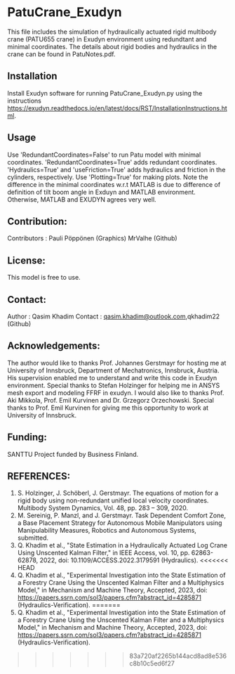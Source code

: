 # PatuCrane_Exudyn
This file includes the simulation of hydraulically actuated rigid multibody crane (PATU655 crane) in Exudyn environment 
using redundtant and minimal coordinates. The details about rigid bodies and hydraulics in the crane can be found in PatuNotes.pdf.  

## Installation
Install Exudyn software for running PatuCrane_Exudyn.py using the instructions https://exudyn.readthedocs.io/en/latest/docs/RST/InstallationInstructions.html.

## Usage
Use 'RedundantCoordinates=False' to run Patu model with minimal coordinates. 'RedundantCoordinates=True' adds redundant coordinates. 'Hydraulics=True' and 'useFriction=True'
adds hydraulics and friction in the cylinders, respectively. Use 'Plotting=True' for making plots. Note the difference in the minimal coordinates w.r.t MATLAB is due to difference of definition of tilt boom angle in Exduyn and MATLAB environment. Otherwise, MATLAB and EXUDYN agrees very well.

## Contribution:
Contributors      : Pauli Pöppönen (Graphics) MrValhe (Github) 

## License:
This model is free to use.

## Contact:
Author            : Qasim Khadim
Contact           : qasim.khadim@outlook.com,qkhadim22 (Github)

## Acknowledgements:

The author would like to thanks Prof. Johannes Gerstmayr for hosting me at University of Innsbruck, Department of Mechatronics, Innsbruck, Austria. His supervision enabled me to understand and write this code in Exudyn environment. Special thanks to Stefan Holzinger for helping me in ANSYS mesh export and modeling FFRF in exudyn.  I would also like to thanks Prof. Aki Mikkola, Prof. Emil Kurvinen and Dr. Grzegorz Orzechowski. Special thanks to Prof. Emil Kurvinen for giving me this opportunity to work at University of Innsbruck.

## Funding:
SANTTU Project funded by Business Finland. 

## REFERENCES:
1. S. Holzinger, J. Schöberl, J. Gerstmayr. The equations of motion for a rigid body using non-redundant unified local velocity coordinates. Multibody System Dynamics, Vol. 48, pp. 283 – 309, 2020. 
2. M. Sereinig, P. Manzl, and J. Gerstmayr. Task Dependent Comfort Zone, a Base Placement Strategy for Autonomous Mobile Manipulators using Manipulability Measures, Robotics and Autonomous Systems, submitted.
3. Q. Khadim et al., "State Estimation in a Hydraulically Actuated Log Crane Using Unscented Kalman Filter," in IEEE Access, vol. 10, pp. 62863-62878, 2022, doi: 10.1109/ACCESS.2022.3179591 (Hydraulics).
<<<<<<< HEAD
4. Q. Khadim et al., "Experimental Investigation into the State Estimation of a Forestry Crane Using the Unscented Kalman Filter and a Multiphysics Model," in Mechanism and Machine Theory, Accepted, 2023, doi: https://papers.ssrn.com/sol3/papers.cfm?abstract_id=4285871 (Hydraulics-Verification).
=======
4. Q. Khadim et al., "Experimental Investigation into the State Estimation of a Forestry Crane Using the Unscented Kalman Filter and a Multiphysics Model," in Mechanism and Machine Theory, Accepted, 2023, doi: https://papers.ssrn.com/sol3/papers.cfm?abstract_id=4285871 (Hydraulics-Verification).
>>>>>>> 83a720af2265b144acd8ad8e536c8b10c5ed6f27
